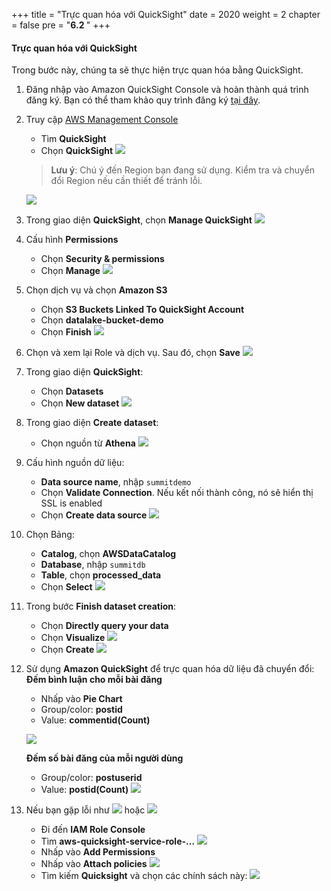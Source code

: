 +++
title = "Trực quan hóa với QuickSight"
date = 2020
weight = 2
chapter = false
pre = "<b>6.2 </b>"
+++

#### Trực quan hóa với QuickSight

Trong bước này, chúng ta sẽ thực hiện trực quan hóa bằng QuickSight.

1. Đăng nhập vào Amazon QuickSight Console và hoàn thành quá trình đăng ký. Bạn có thể tham khảo quy trình đăng ký [tại đây](https://000070.awsstudygroup.com/6-quicksight/6.1-registerquicksight/).
2. Truy cập [AWS Management Console](https://us-east-1.console.aws.amazon.com/console/home?region=us-east-1)

   - Tìm **QuickSight**
   - Chọn **QuickSight**
     ![](/images/6/2/1.png)

   > **Lưu ý**: Chú ý đến Region bạn đang sử dụng. Kiểm tra và chuyển đổi Region nếu cần thiết để tránh lỗi.

   ![](/images/6/2/2.png)

3. Trong giao diện **QuickSight**, chọn **Manage QuickSight**
   ![](/images/6/2/3.png)
4. Cấu hình **Permissions**
   - Chọn **Security & permissions**
   - Chọn **Manage**
     ![](/images/6/2/4.png)
5. Chọn dịch vụ và chọn **Amazon S3**

   - Chọn **S3 Buckets Linked To QuickSight Account**
   - Chọn **datalake-bucket-demo**
   - Chọn **Finish**
     ![](/images/6/2/5.png)

6. Chọn và xem lại Role và dịch vụ. Sau đó, chọn **Save**
   ![](/images/6/2/6.png)
7. Trong giao diện **QuickSight**:

   - Chọn **Datasets**
   - Chọn **New dataset**
     ![](/images/6/2/7.png)

8. Trong giao diện **Create dataset**:

   - Chọn nguồn từ **Athena**
     ![](/images/6/2/8.png)

9. Cấu hình nguồn dữ liệu:

   - **Data source name**, nhập `summitdemo`
   - Chọn **Validate Connection**. Nếu kết nối thành công, nó sẽ hiển thị SSL is enabled
   - Chọn **Create data source**
     ![](/images/6/2/9.png)

10. Chọn Bảng:
    - **Catalog**, chọn **AWSDataCatalog**
    - **Database**, nhập `summitdb`
    - **Table**, chọn **processed_data**
    - Chọn **Select**
      ![](/images/6/2/14.png)
11. Trong bước **Finish dataset creation**:
    - Chọn **Directly query your data**
    - Chọn **Visualize**
      ![](/images/6/2/15.png)
    - Chọn **Create**
      ![](/images/6/2/16.png)
12. Sử dụng **Amazon QuickSight** để trực quan hóa dữ liệu đã chuyển đổi:  
    **Đếm bình luận cho mỗi bài đăng**

    - Nhấp vào **Pie Chart**
    - Group/color: **postid**
    - Value: **commentid(Count)**

    ![](/images/6/2/17.png)

    **Đếm số bài đăng của mỗi người dùng**

    - Group/color: **postuserid**
    - Value: **postid(Count)**
      ![](/images/6/2/18.png)

13. Nếu bạn gặp lỗi như
    ![](/images/6/2/10.png)
    hoặc
    ![](/images/6/2/10.1.png)
    - Đi đến **IAM Role Console**
    - Tìm **aws-quicksight-service-role-...**
      ![](/images/6/2/11.png)
    - Nhấp vào **Add Permissions**
    - Nhấp vào **Attach policies**
      ![](/images/6/2/12.png)
    - Tìm kiếm **Quicksight** và chọn các chính sách này:
      ![](/images/6/2/13.png)
